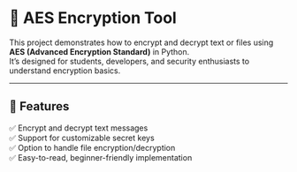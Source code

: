 # 🔐 AES Encryption Tool

This project demonstrates how to encrypt and decrypt text or files using **AES (Advanced Encryption Standard)** in Python.  
It’s designed for students, developers, and security enthusiasts to understand encryption basics.

---

## 🚀 Features
✅ Encrypt and decrypt text messages  
✅ Support for customizable secret keys  
✅ Option to handle file encryption/decryption  
✅ Easy-to-read, beginner-friendly implementation  

